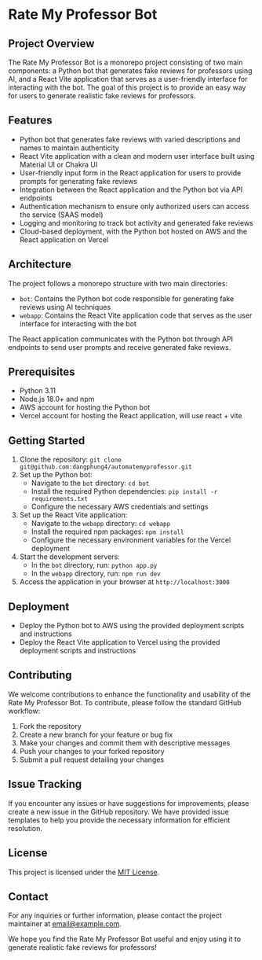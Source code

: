 # Rate My Professor Bot

## Project Overview
The Rate My Professor Bot is a monorepo project consisting of two main components: a Python bot that generates fake reviews for professors using AI, and a React Vite application that serves as a user-friendly interface for interacting with the bot. The goal of this project is to provide an easy way for users to generate realistic fake reviews for professors.

## Features
- Python bot that generates fake reviews with varied descriptions and names to maintain authenticity
- React Vite application with a clean and modern user interface built using Material UI or Chakra UI
- User-friendly input form in the React application for users to provide prompts for generating fake reviews
- Integration between the React application and the Python bot via API endpoints
- Authentication mechanism to ensure only authorized users can access the service (SAAS model)
- Logging and monitoring to track bot activity and generated fake reviews
- Cloud-based deployment, with the Python bot hosted on AWS and the React application on Vercel

## Architecture
The project follows a monorepo structure with two main directories:
- `bot`: Contains the Python bot code responsible for generating fake reviews using AI techniques
- `webapp`: Contains the React Vite application code that serves as the user interface for interacting with the bot

The React application communicates with the Python bot through API endpoints to send user prompts and receive generated fake reviews.

## Prerequisites
- Python 3.11
- Node.js 18.0+ and npm
- AWS account for hosting the Python bot
- Vercel account for hosting the React application, will use react + vite

## Getting Started
1. Clone the repository: `git clone git@github.com:dangphung4/automatemyprofessor.git`
2. Set up the Python bot:
   - Navigate to the `bot` directory: `cd bot`
   - Install the required Python dependencies: `pip install -r requirements.txt`
   - Configure the necessary AWS credentials and settings
3. Set up the React Vite application:
   - Navigate to the `webapp` directory: `cd webapp`
   - Install the required npm packages: `npm install`
   - Configure the necessary environment variables for the Vercel deployment
4. Start the development servers:
   - In the `bot` directory, run: `python app.py`
   - In the `webapp` directory, run: `npm run dev`
5. Access the application in your browser at `http://localhost:3000`

## Deployment
- Deploy the Python bot to AWS using the provided deployment scripts and instructions
- Deploy the React Vite application to Vercel using the provided deployment scripts and instructions

## Contributing
We welcome contributions to enhance the functionality and usability of the Rate My Professor Bot. To contribute, please follow the standard GitHub workflow:
1. Fork the repository
2. Create a new branch for your feature or bug fix
3. Make your changes and commit them with descriptive messages
4. Push your changes to your forked repository
5. Submit a pull request detailing your changes

## Issue Tracking
If you encounter any issues or have suggestions for improvements, please create a new issue in the GitHub repository. We have provided issue templates to help you provide the necessary information for efficient resolution.

## License
This project is licensed under the [MIT License](LICENSE).

## Contact
For any inquiries or further information, please contact the project maintainer at [email@example.com](mailto:email@example.com).

We hope you find the Rate My Professor Bot useful and enjoy using it to generate realistic fake reviews for professors!

